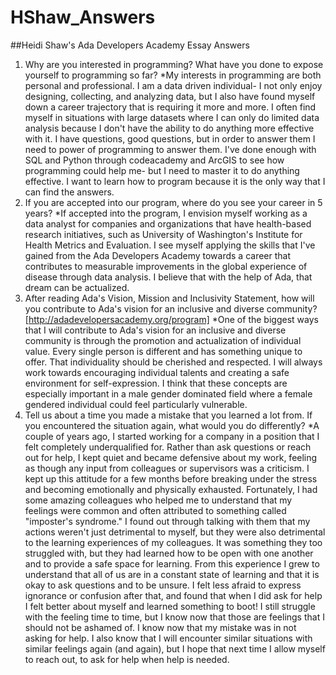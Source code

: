 # HShaw_Answers
##Heidi Shaw's Ada Developers Academy Essay Answers
1. Why are you interested in programming? What have you done to expose yourself to programming so far? 
*My interests in programming are both personal and professional.  I am a data driven individual- I not only enjoy designing, collecting, and analyzing data, but I also have found myself down a career trajectory that is requiring it more and more.  I often find myself in situations with large datasets where I can only do limited data analysis because I don't have the ability to do anything more effective with it.  I have questions, good questions, but in order to answer them I need to power of programming to answer them.  I've done enough with SQL and Python through codeacademy and ArcGIS to see how programming could help me- but I need to master it to do anything effective.  I want to learn how to program because it is the only way that I can find the answers.
2. If you are accepted into our program, where do you see your career in 5 years? 
*If accepted into the program, I envision myself working as a data analyst for companies and organizations that have health-based research initiatives, such as University of Washington's Institute for Health Metrics and Evaluation.  I see myself applying the skills that I've gained from the Ada Developers Academy towards a career that contributes to measurable improvements in the global experience of disease through data analysis.  I believe that with the help of Ada, that dream can be actualized.    
3. After reading Ada's Vision, Mission and Inclusivity Statement, how will you contribute to Ada's vision for an inclusive and diverse community? [http://adadevelopersacademy.org/program]
*One of the biggest ways that I will contribute to Ada's vision for an inclusive and diverse community is through the promotion and actualization of individual value.  Every single person is different and has something unique to offer.  That individuality should be cherished and respected.  I will always work towards encouraging individual talents and creating a safe environment for self-expression.  I think that these concepts are especially important in a male gender dominated field where a female gendered individual could feel particularly vulnerable.
4. Tell us about a time you made a mistake that you learned a lot from. If you encountered the situation again, what would you do differently?
*A couple of years ago, I started working for a company in a position that I felt completely underqualified for.  Rather than ask questions or reach out for help, I kept quiet and became defensive about my work, feeling as though any input from colleagues or supervisors was a criticism.  I kept up this attitude for a few months before breaking under the stress and becoming emotionally and physically exhausted.  Fortunately, I had some amazing colleagues who helped me to understand that my feelings were common and often attributed to something called "imposter's syndrome."  I found out through talking with them that my actions weren't just detrimental to myself, but they were also detrimental to the learning experiences of my colleagues.  It was something they too struggled with, but they had learned how to be open with one another and to provide a safe space for learning.  From this experience I grew to understand that all of us are in a constant state of learning and that it is okay to ask questions and to be unsure.  I felt less afraid to express ignorance or confusion after that, and found that when I did ask for help I felt better about myself and learned something to boot!  I still struggle with the feeling time to time, but I know now that those are feelings that I should not be ashamed of.  I know now that my mistake was in not asking for help.  I also know that I will encounter similar situations with similar feelings again (and again), but I hope that next time I allow myself to reach out, to ask for help when help is needed.
